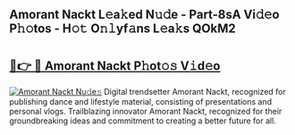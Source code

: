 ## Amorant Nackt L𝚎a𝚔ed N𝚞𝚍e - Part-8sA Vi𝚍𝚎o P𝚑𝚘tos - H𝚘𝚝 O𝚗𝚕yf𝚊ns L𝚎a𝚔s QOkM2

# <h2><a href="http://kfbri2.oniu.top/?m=Amorant+Nackt">🔗👉 🔴 Amorant Nackt P𝚑ot𝚘𝚜 V𝚒d𝚎o</a></h2>

[![Amorant Nackt Nu𝚍e𝚜](https://i.imgur.com/0qMVB7G.gif)](http://kfbri2.oniu.top/?m=Amorant+Nackt)
Digital trendsetter Amorant Nackt, recognized for publishing dance and lifestyle material, consisting of presentations and personal vlogs. Trailblazing innovator Amorant Nackt, recognized for their groundbreaking ideas and commitment to creating a better future for all.  
